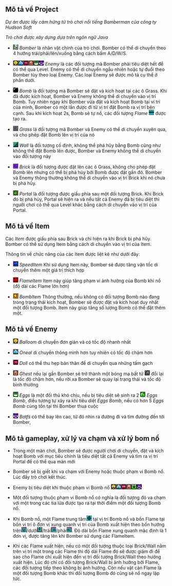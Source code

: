 ## Mô tả về Project
*Dự án được lấy cảm hứng từ trò chơi nổi tiếng Bomberman của công ty Hudson Soft*

*Trò chơi được xây dựng dựa trên ngôn ngữ Java*

- ![](res/sprites/bomber.png) *Bomber* là nhân vật chính của trò chơi. Bomber có thể di chuyển theo 4 hướng trái/phải/lên/xuống bằng cách bấm A/D/W/S. 
- ![](res/sprites/balloom.png)![](res/sprites/oneal.png)![](res/sprites/doll.png)![](res/sprites/ghest.png)![](res/sprites/eggs.png)![](res/sprites/batfs.png) *Enemy* là các đối tượng mà Bomber phải tiêu diệt hết để có thể qua Level. Enemy có thể di chuyển ngẫu nhiên hoặc tự đuổi theo Bomber tùy theo loại Enemy. Các loại Enemy sẽ được mô tả cụ thể ở phần dưới.
- ![](res/sprites/bomb.png) *Bomb* là đối tượng mà Bomber sẽ đặt và kích hoạt tại các ô Grass. Khi đã được kích hoạt, Bomber và Enemy không thể di chuyển vào vị trí Bomb. Tuy nhiên ngay khi Bomber vừa đặt và kích hoạt Bomb tại ví trí của mình, Bomber có một lần được đi từ vị trí đặt Bomb ra vị trí bên cạnh. Sau khi kích hoạt 2s, Bomb sẽ tự nổ, các đối tượng *Flame* ![](res/sprites/flame.png) được tạo ra.


- ![](res/sprites/grass.png) *Grass* là đối tượng mà Bomber và Enemy có thể di chuyển xuyên qua, và cho phép đặt Bomb lên vị trí của nó
- ![](res/sprites/wall.png) *Wall* là đối tượng cố định, không thể phá hủy bằng Bomb cũng như không thể đặt Bomb lên được, Bomber và Enemy không thể di chuyển vào đối tượng này
- ![](res/sprites/brick.png) *Brick* là đối tượng được đặt lên các ô Grass, không cho phép đặt Bomb lên nhưng có thể bị phá hủy bởi Bomb được đặt gần đó. Bomber và Enemy thông thường không thể di chuyển vào vị trí Brick khi nó chưa bị phá hủy.


- ![](res/sprites/portal.png) *Portal* là đối tượng được giấu phía sau một đối tượng Brick. Khi Brick đó bị phá hủy, Portal sẽ hiện ra và nếu tất cả Enemy đã bị tiêu diệt thì người chơi có thể qua Level khác bằng cách di chuyển vào vị trí của Portal.

## Mô tả về Item
Các *Item* được giấu phía sau Brick và chỉ hiện ra khi Brick bị phá hủy. Bomber có thể sử dụng Item bằng cách di chuyển vào vị trí của Item. 

Thông tin về chức năng của các Item được liệt kê như dưới đây:
- ![](res/sprites/powerup_speed.png) *SpeedItem* Khi sử dụng Item này, Bomber sẽ được tăng vận tốc di chuyển thêm một giá trị thích hợp

- ![](res/sprites/powerup_flame.png) *FlameItem* Item này giúp tăng phạm vi ảnh hưởng của Bomb khi nổ (độ dài các Flame lớn hơn)

- ![](res/sprites/powerup_bomb.png) *BombItem* Thông thường, nếu không có đối tượng Bomb nào đang trong trạng thái kích hoạt, Bomber sẽ được đặt và kích hoạt duy nhất một đối tượng Bomb. Item này giúp tăng số lượng Bomb có thể đặt thêm một.

## Mô tả về Enemy
- ![](res/sprites/balloom.png) *Balloom* di chuyển đơn giản và có tốc độ nhanh nhất 

- ![](res/sprites/oneal.png) *Oneal* di chuyển thông minh hơn tuy nhiên có tốc độ chậm hơn

- ![](res/sprites/doll.png) *Doll* có thể thu hẹp bản thân để di chuyển qua những tấm gạch

- ![](res/sprites/ghest.png) *Ghest* nếu lại gần Bomber sẽ trở thành một bóng ma bất tử ![](res/sprites/ghest_gone.png) đổi lại là tốc độ chậm hơn, nếu rời xa Bomber sẽ quay lại trạng thái và tốc độ bình thường 

- ![](res/sprites/eggs.png) *Eggs* là một đối thủ khó chịu, nếu bị tiêu diệt sẽ sinh ra 2 ![](res/sprites/eggsbomb.png) *Eggs Bomb*, điều tương tự xảy ra khi tiêu diệt *Eggs Bomb*, nếu có hơn 5 *Eggs Bomb* cùng tồn tại thì Bomber thua cuộc

- ![](res/sprites/batfs.png) *Batfs* có thể bay lên cao, từ đó nhìn ra đường đi và tìm đường đến tới Bomber,

## Mô tả gameplay, xử lý va chạm và xử lý bom nổ
- Trong một màn chơi, Bomber sẽ được người chơi di chuyển, đặt và kích hoạt Bomb với mục tiêu chính là tiêu diệt tất cả Enemy và tìm ra vị trí Portal để có thể qua màn mới
- Bomber sẽ bị giết khi va chạm với Enemy hoặc thuộc phạm vi Bomb nổ. Lúc đấy trò chơi kết thúc.
- Enemy bị tiêu diệt khi thuộc phạm vi Bomb nổ ![](res/sprites/balloom_dead.png)![](res/sprites/oneal_dead.png)![](res/sprites/doll_dead.png)![](res/sprites/ghest_dead.png)![](res/sprites/eggs_dead.png)![](res/sprites/batfs_dead.png)
- Một đối tượng thuộc phạm vi Bomb nổ có nghĩa là đối tượng đó va chạm với một trong các tia lửa được tạo ra tại thời điểm một đối tượng Bomb nổ.

- Khi Bomb nổ, một Flame trung tâm![](res/sprites/flame_center.png) tại vị trí Bomb nổ và bốn Flame tại bốn vị trí ô đơn vị xung quanh vị trí của Bomb xuất hiện theo bốn hướng trên![](res/sprites/flame_up.png)/dưới![](res/sprites/flame_down.png)/trái![](res/sprites/flame_left.png)/phải![](res/sprites/flame_right.png). Độ dài bốn Flame xung quanh mặc định là 1 đơn vị, được tăng lên khi Bomber sử dụng các FlameItem.
- Khi các Flame xuất hiện, nếu có một đối tượng thuộc loại Brick/Wall nằm trên vị trí một trong các Flame thì độ dài Flame đó sẽ được giảm đi để sao cho Flame chỉ xuất hiện đến vị trí đối tượng Brick/Wall theo hướng xuất hiện. Lúc đó chỉ có đối tượng Brick/Wall bị ảnh hưởng bởi Flame, các đối tượng tiếp theo không bị ảnh hưởng. Còn nếu vật cản Flame là một đối tượng Bomb khác thì đối tượng Bomb đó cũng sẽ nổ ngay lập tức.
